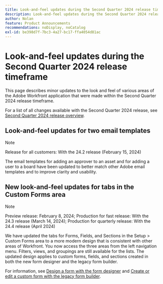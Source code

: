 ```yaml
---
title: Look-and-feel updates during the Second Quarter 2024 release time frame
description: Look-and-feel updates during the Second Quarter 2024 release time frame
author: Nolan
feature: Product Announcements
recommendations: noDisplay, noCatalog
exl-id: be398d7f-7bc3-4a27-bc17-ffa4054d81ac
---
```

# Look-and-feel updates during the Second Quarter 2024 release timeframe

This page describes minor updates to the look and feel of various areas of the Adobe Workfront application that were made within the Second Quarter 2024 release timeframe.

For a list of all changes available with the Second Quarter 2024 release, see [Second Quarter 2024 release overview](/help/quicksilver/product-announcements/product-releases/24-q2-release-activity/24-q2-release-overview.md).

## Look-and-feel updates for two email templates

>[!NOTE]
>
>Release for all customers: With the 24.2 release (February 15, 2024)

The email templates for adding an approver to an asset and for adding a user to a board have been updated to better match other Adobe email templates and to improve clarity and usability.

## New look-and-feel updates for tabs in the Custom Forms area

>[!NOTE]
>
>Preview release: February 8, 2024; Production for fast release: With the 24.3 release (March 14, 2024); Production for quarterly release: With the 24.4 release (April 2024)

We have updated the tabs for Forms, Fields, and Sections in the Setup > Custom Forms area to a more modern design that is consistent with other areas of Workfront. You now access the three areas from the left navigation menu. Filters, views, and groupings are still available for the lists. The updated design applies to custom forms, fields, and sections created in both the new form designer and the legacy form builder.

For information, see [Design a form with the form designer](/help/quicksilver/administration-and-setup/customize-workfront/create-manage-custom-forms/form-designer/design-a-form/design-a-form.md) and [Create or edit a custom form with the legacy form builder](/help/quicksilver/administration-and-setup/customize-workfront/create-manage-custom-forms/create-or-edit-a-custom-form.md).
